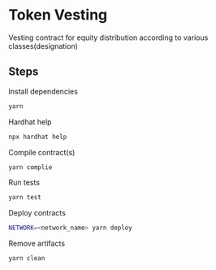 # Token Vesting

Vesting contract for equity distribution according to various classes(designation)

## Steps
Install dependencies
```sh
yarn
```

Hardhat help
```sh
npx hardhat help
```

Compile contract(s)
```sh
yarn complie
```

Run tests
```sh
yarn test
```

Deploy contracts
```sh
NETWORK=<network_name> yarn deploy
```

Remove artifacts
```sh
yarn clean
```

